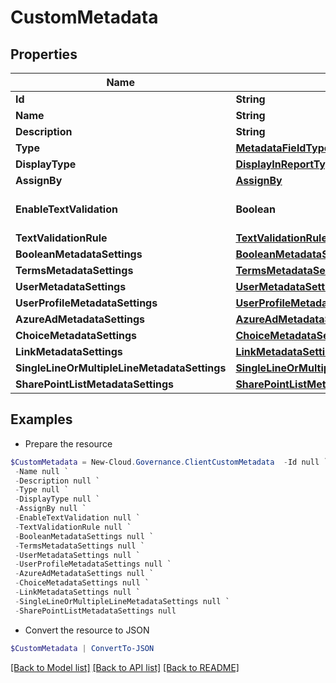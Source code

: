 # CustomMetadata
## Properties

Name | Type | Description | Notes
------------ | ------------- | ------------- | -------------
**Id** | **String** |  | [optional] 
**Name** | **String** |  | [optional] 
**Description** | **String** |  | [optional] 
**Type** | [**MetadataFieldType**](MetadataFieldType.md) |  | [optional] 
**DisplayType** | [**DisplayInReportType**](DisplayInReportType.md) |  | [optional] 
**AssignBy** | [**AssignBy**](AssignBy.md) |  | [optional] 
**EnableTextValidation** | **Boolean** |  | [optional] [default to $false]
**TextValidationRule** | [**TextValidationRuleRef**](TextValidationRuleRef.md) |  | [optional] 
**BooleanMetadataSettings** | [**BooleanMetadataSettings**](BooleanMetadataSettings.md) |  | [optional] 
**TermsMetadataSettings** | [**TermsMetadataSettings**](TermsMetadataSettings.md) |  | [optional] 
**UserMetadataSettings** | [**UserMetadataSettings**](UserMetadataSettings.md) |  | [optional] 
**UserProfileMetadataSettings** | [**UserProfileMetadataSettings**](UserProfileMetadataSettings.md) |  | [optional] 
**AzureAdMetadataSettings** | [**AzureAdMetadataSettings**](AzureAdMetadataSettings.md) |  | [optional] 
**ChoiceMetadataSettings** | [**ChoiceMetadataSettings**](ChoiceMetadataSettings.md) |  | [optional] 
**LinkMetadataSettings** | [**LinkMetadataSettings**](LinkMetadataSettings.md) |  | [optional] 
**SingleLineOrMultipleLineMetadataSettings** | [**SingleLineOrMultipleLineMetadataSettings**](SingleLineOrMultipleLineMetadataSettings.md) |  | [optional] 
**SharePointListMetadataSettings** | [**SharePointListMetadataSettings**](SharePointListMetadataSettings.md) |  | [optional] 

## Examples

- Prepare the resource
```powershell
$CustomMetadata = New-Cloud.Governance.ClientCustomMetadata  -Id null `
 -Name null `
 -Description null `
 -Type null `
 -DisplayType null `
 -AssignBy null `
 -EnableTextValidation null `
 -TextValidationRule null `
 -BooleanMetadataSettings null `
 -TermsMetadataSettings null `
 -UserMetadataSettings null `
 -UserProfileMetadataSettings null `
 -AzureAdMetadataSettings null `
 -ChoiceMetadataSettings null `
 -LinkMetadataSettings null `
 -SingleLineOrMultipleLineMetadataSettings null `
 -SharePointListMetadataSettings null
```

- Convert the resource to JSON
```powershell
$CustomMetadata | ConvertTo-JSON
```

[[Back to Model list]](../README.md#documentation-for-models) [[Back to API list]](../README.md#documentation-for-api-endpoints) [[Back to README]](../README.md)

